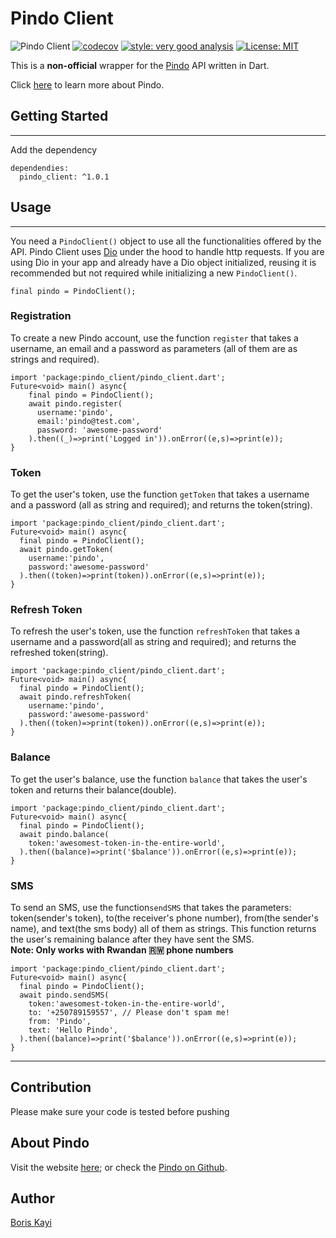 # Pindo Client

![Pindo Client](https://github.com/silverhairs/pindo_client/actions/workflows/main.yml/badge.svg)
[![codecov](https://codecov.io/gh/silverhairs/pindo_client/branch/main/graph/badge.svg)](https://codecov.io/gh/silverhairs/pindo_client)
[![style: very good analysis](https://img.shields.io/badge/style-very_good_analysis-B22C89.svg)](https://pub.dev/packages/very_good_analysis)
[![License: MIT](https://img.shields.io/badge/License-MIT-yellow.svg)](https://opensource.org/licenses/MIT)

This is a **non-official** wrapper for the [Pindo](pindo.io) API written in Dart.

Click [here](https://www.pindo.io) to learn more about Pindo.

## Getting Started

---

Add the dependency

```
dependendies:
  pindo_client: ^1.0.1
```

## Usage

---

You need a `PindoClient()` object to use all the functionalities offered by the API.
Pindo Client uses [Dio](https://pub.dev/packages/dio) under the hood to handle http requests. If you are using Dio in your app and already have a Dio object initialized, reusing it is recommended but not required while initializing a new `PindoClient()`.

```
final pindo = PindoClient();
```

### Registration

To create a new Pindo account, use the function `register` that takes a username, an email and a password as parameters (all of them are as strings and required).

```
import 'package:pindo_client/pindo_client.dart';
Future<void> main() async{
    final pindo = PindoClient();
    await pindo.register(
      username:'pindo',
      email:'pindo@test.com',
      password: 'awesome-password'
    ).then((_)=>print('Logged in')).onError((e,s)=>print(e));
}
```

### Token

To get the user's token, use the function `getToken` that takes a username and a password (all as string and required); and returns the token(string).

```
import 'package:pindo_client/pindo_client.dart';
Future<void> main() async{
  final pindo = PindoClient();
  await pindo.getToken(
    username:'pindo',
    password:'awesome-password'
  ).then((token)=>print(token)).onError((e,s)=>print(e));
}
```

### Refresh Token

To refresh the user's token, use the function `refreshToken` that takes a username and a password(all as string and required); and returns the refreshed token(string).

```
import 'package:pindo_client/pindo_client.dart';
Future<void> main() async{
  final pindo = PindoClient();
  await pindo.refreshToken(
    username:'pindo',
    password:'awesome-password'
  ).then((token)=>print(token)).onError((e,s)=>print(e));
}
```

### Balance

To get the user's balance, use the function `balance` that takes the user's token and returns their balance(double).

```
import 'package:pindo_client/pindo_client.dart';
Future<void> main() async{
  final pindo = PindoClient();
  await pindo.balance(
    token:'awesomest-token-in-the-entire-world',
  ).then((balance)=>print('$balance')).onError((e,s)=>print(e));
}
```

### SMS

To send an SMS, use the function`sendSMS` that takes the parameters: token(sender's token), to(the receiver's phone number), from(the sender's name), and text(the sms body) all of them as strings. This function returns the user's remaining balance after they have sent the SMS.<br/>
**Note: Only works with Rwandan 🇷🇼 phone numbers**

```
import 'package:pindo_client/pindo_client.dart';
Future<void> main() async{
  final pindo = PindoClient();
  await pindo.sendSMS(
    token:'awesomest-token-in-the-entire-world',
    to: '+250789159557', // Please don't spam me!
    from: 'Pindo',
    text: 'Hello Pindo',
  ).then((balance)=>print('$balance')).onError((e,s)=>print(e));
}
```

---

## Contribution

Please make sure your code is tested before pushing

## About Pindo

Visit the website [here](https://pindo.io); or check the [Pindo on Github](https://github.com/pindoio).

## Author

[Boris Kayi](https://github.com/silverhairs)
